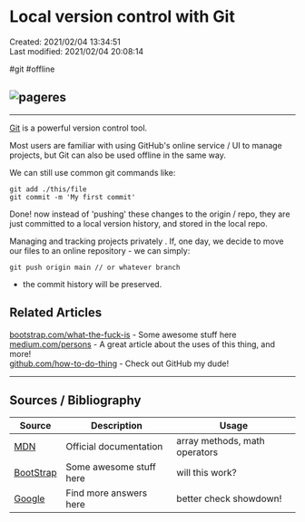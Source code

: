 <!--
! PENDING COMPLETION
! more usage, testing required
 -->

# Local version control with Git

Created: 2021/02/04 13:34:51  
Last modified: 2021/02/04 20:08:14

\#git \#offline  

<!--
! Not well understood, please do more research on this topic 
! author field is not required
? no files are moved... just commit history changed? 
-->

## ![pageres](https://placekitten.com/1000/500)

---

[Git] is a powerful version control tool.

Most users are familiar with using GitHub's online service / UI to manage projects, but Git can also be used offline in the same way.

We can still use common git commands like:

```code
git add ./this/file
git commit -m 'My first commit'
```

<!-- ? how do we configure a local dir to be used as the repo?  -->

Done! now instead of 'pushing' these changes to the origin / repo, they are just committed to a local version history, and stored in the local repo.

Managing and tracking projects privately . If, one day, we decide to move our files to an online repository - we can simply:

```code
git push origin main // or whatever branch 
```

- the commit history will be preserved.

## Related Articles

[bootstrap.com/what-the-fuck-is](http://getbootstrap.com) - Some awesome stuff here  
[medium.com/persons](http://medium.com/persons) - A great article about the uses of this thing, and more!  
[github.com/how-to-do-thing](http://github.com/how-to-do-thing) - Check out GitHub my dude!  

---

## Sources / Bibliography

Source | Description | Usage
-|-|-
| [MDN](http://github.com) | Official documentation | array methods, math operators
| [BootStrap](http://getbootstrap.com) | Some awesome stuff here | will this work?
| [Google](http://google.com) | Find more answers here | better check showdown!

<!-- Links used in this article ------------------------------->
[Git]: https://www.google.com/search?q=what+is+git
[PlaceKitten]: http://placekitten.com
